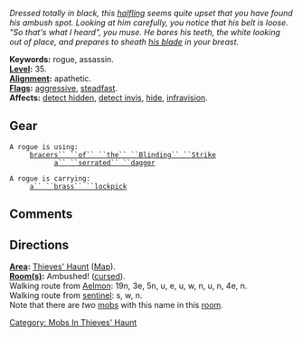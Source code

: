 *Dressed totally in black, this [halfling](Halflings "wikilink") seems
quite upset that you have found his ambush spot. Looking at him
carefully, you notice that his belt is loose. "So that's what I heard",
you muse. He bares his teeth, the white looking out of place, and
prepares to sheath [his blade](Serrated_Dagger "wikilink") in your
breast.*

**Keywords:** rogue, assassin.  
**[Level](Level "wikilink"):** 35.  
**[Alignment](Alignment "wikilink"):** apathetic.  
**[Flags](:Category:_Mob_Types "wikilink"):**
[aggressive](Aggressive_Mobs "wikilink"),
[steadfast](Sentinel_Mobs "wikilink").  
**Affects:** [detect hidden](Detect_Hidden "wikilink"), [detect
invis](Detect_Invis "wikilink"), [hide](Hide "wikilink"),
[infravision](Infravision "wikilink").  

## Gear

`A rogue is using:`  
<worn on wrist>`     `[`bracers`` ``of`` ``the`` ``Blinding`` ``Strike`](Bracers_Of_The_Blinding_Strike "wikilink")  
<wielded>`           `[`a`` ``serrated`` ``dagger`](Serrated_Dagger "wikilink")

`A rogue is carrying:`  
`     `[`a`` ``brass`` ``lockpick`](Brass_Lockpick "wikilink")

## Comments

## Directions

**[Area](:Category:_Areas "wikilink"):** [Thieves'
Haunt](:Category:_Thieves'_Haunt "wikilink")
([Map](Thieves'_Haunt_Map "wikilink")).  
**[Room(s)](:Category:_Rooms "wikilink"):** Ambushed!
([cursed](Cursed_Rooms "wikilink")).  
Walking route from [Aelmon](Aelmon "wikilink"): 19n, 3e, 5n, u, e, u, w,
n, u, n, 4e, n.  
Walking route from [sentinel](Sentinel "wikilink"): s, w, n.  
Note that there are *two* [mobs](:Category:_Mobs "wikilink") with this
name in this [room](:Category:_Rooms "wikilink").

[Category: Mobs In Thieves'
Haunt](Category:_Mobs_In_Thieves'_Haunt "wikilink")
